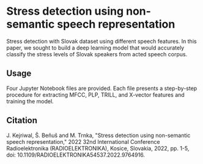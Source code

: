 # Stress detection using non-semantic speech representation

Stress detection with Slovak dataset using different speech features. In this paper, we sought to build a deep learning model that would accurately classify the stress levels of Slovak speakers from acted speech corpus.

## Usage

Four Jupyter Notebook files are provided. Each file presents a step-by-step procedure for extracting MFCC, PLP, TRILL, and X-vector features and training the model. 

## Citation

J. Kejriwal, Š. Beňuš and M. Trnka, "Stress detection using non-semantic speech representation," 2022 32nd International Conference Radioelektronika (RADIOELEKTRONIKA), Kosice, Slovakia, 2022, pp. 1-5, doi: 10.1109/RADIOELEKTRONIKA54537.2022.9764916.
